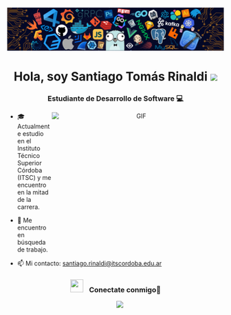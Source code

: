 ![Github Banner](https://github.com/Jaydeep-Yadav/Jaydeep-Yadav/blob/main/banner.png)

<h1 align="center"><b> Hola, soy Santiago Tomás Rinaldi </b><img src="https://media.giphy.com/media/hvRJCLFzcasrR4ia7z/giphy.gif" width="35"></h1>
<h3 align="center"> Estudiante de Desarrollo de Software 💻 </h3>

<a target="_blank" align="center">
  <img align="right" top="500" height="300" width="400" alt="GIF" src="https://media3.giphy.com/media/v1.Y2lkPTc5MGI3NjExNXBzYnYwOG5wOGZ2eGhkOTlhMzBqOHY2MGkzeHpsdHJpc2NyZ3R3ayZlcD12MV9pbnRlcm5hbF9naWZfYnlfaWQmY3Q9Zw/qgQUggAC3Pfv687qPC/giphy.webp">
</a>

- 🎓 Actualmente estudio en el Instituto Técnico Superior Córdoba (ITSC) y me encuentro en la mitad de la carrera.

- 🔭 Me encuentro en búsqueda de trabajo.

- 📫 Mi contacto: santiago.rinaldi@itscordoba.edu.ar

<h3 align="center" > <img src="https://media.giphy.com/media/iY8CRBdQXODJSCERIr/giphy.gif" width="30" height="30" style="margin-right: 10px;"> Conectate conmigo🤝 </h3>

<p align="center">

 <div align="center"  class="icons-social" style="margin-left: 10px;">
   <a style="margin-left: 10px;"  target="_blank" href="https://www.linkedin.com/in/santiago-rinaldi-a9401129b/">
   <img src="https://img.icons8.com/doodle/40/000000/linkedin--v2.png">
   </a>
 </div>

</p>
